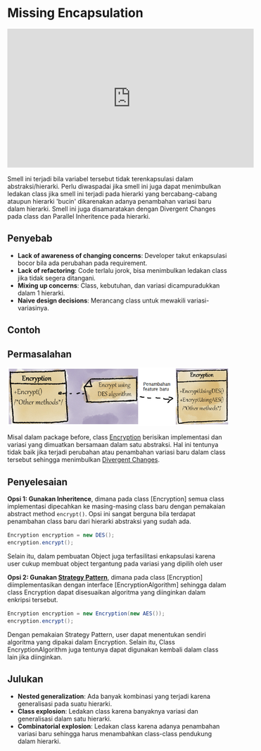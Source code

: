 # Missing Encapsulation

<div class="video-wrapper">
<iframe width="560" height="315" src="https://www.youtube.com/embed/tHKGrugra70" title="YouTube video player" frameborder="0" allow="accelerometer; autoplay; clipboard-write; encrypted-media; gyroscope; picture-in-picture" allowfullscreen></iframe>
</div>

Smell ini terjadi bila variabel tersebut tidak terenkapsulasi dalam abstraksi/hierarki. Perlu diwaspadai jika smell ini juga dapat menimbulkan ledakan class jika smell ini terjadi pada hierarki yang bercabang-cabang ataupun hierarki 'bucin' dikarenakan adanya penambahan variasi baru dalam hierarki. Smell ini juga disamaratakan dengan Divergent Changes pada class dan Parallel Inheritence pada hierarki.

## Penyebab

- **Lack of awareness of changing concerns**: Developer takut enkapsulasi bocor bila ada perubahan pada requirement.
- **Lack of refactoring**: Code terlalu jorok, bisa menimbulkan ledakan class jika tidak segera ditangani.
- **Mixing up concerns**: Class, kebutuhan, dan variasi dicampuradukkan dalam 1 hierarki.
- **Naive design decisions**: Merancang class untuk mewakili variasi-variasinya.

## Contoh

## Permasalahan

![Struktur class Encryption yang membludak](missing-1.png "Struktur class Encryption yang membludak")

Misal dalam package before, class [Encryption](before/Encryption.java) berisikan implementasi dan variasi yang dimuatkan bersamaan dalam satu abstraksi. Hal ini tentunya tidak baik jika terjadi perubahan atau penambahan variasi baru dalam class tersebut sehingga menimbulkan [Divergent Changes](Change-Preventers#Divergent-Changes).

## Penyelesaian

**Opsi 1: Gunakan Inheritence**, dimana pada class [Encryption] semua class implementasi dipecahkan ke masing-masing class baru dengan pemakaian abstract method `encrypt()`. Opsi ini sangat berguna bila terdapat penambahan class baru dari hierarki abstraksi yang sudah ada.

```java
Encryption encryption = new DES();
encryption.encrypt();
```

Selain itu, dalam pembuatan Object juga terfasilitasi enkapsulasi karena user cukup membuat object tergantung pada variasi yang dipilih oleh user

**Opsi 2: Gunakan [Strategy Pattern](https://refactoring.guru/design-patterns/strategy)**, dimana pada class [Encryption] diimplementasikan dengan interface [EncryptionAlgorithm] sehingga dalam class Encryption dapat disesuaikan algoritma yang diinginkan dalam enkripsi tersebut.

```java
Encryption encryption = new Encryption(new AES());
encryption.encrypt();
```

Dengan pemakaian Strategy Pattern, user dapat menentukan sendiri algoritma yang dipakai dalam Encryption. Selain itu, Class EncryptionAlgorithm juga tentunya dapat digunakan kembali dalam class lain jika diinginkan.

## Julukan

- **Nested generalization**: Ada banyak kombinasi yang terjadi karena generalisasi pada suatu hierarki.
- **Class explosion**: Ledakan class karena banyaknya variasi dan generalisasi dalam satu hierarki.
- **Combinatorial explosion**: Ledakan class karena adanya penambahan variasi baru sehingga harus menambahkan class-class pendukung dalam hierarki.
